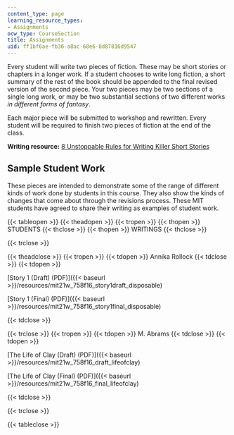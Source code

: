 ```yaml
---
content_type: page
learning_resource_types:
- Assignments
ocw_type: CourseSection
title: Assignments
uid: ff1bf6ae-fb36-a8ac-68e6-8d87816d9547
---
```


Every student will write two pieces of fiction. These may be short stories or chapters in a longer work. If a student chooses to write long fiction, a short summary of the rest of the book should be appended to the final revised version of the second piece. Your two pieces may be two sections of a single long work, or may be two substantial sections of two different works _in different forms of fantasy_.

Each major piece will be submitted to workshop and rewritten. Every student will be required to finish two pieces of fiction at the end of the class.

**Writing resource:** [8 Unstoppable Rules for Writing Killer Short Stories](http://io9.gizmodo.com/366707/8-unstoppable-rules-for-writing-killer-short-stories)

Sample Student Work
-------------------

These pieces are intended to demonstrate some of the range of different kinds of work done by students in this course. They also show the kinds of changes that come about through the revisions process. These MIT students have agreed to share their writing as examples of student work.

{{< tableopen >}}
{{< theadopen >}}
{{< tropen >}}
{{< thopen >}}
STUDENTS
{{< thclose >}}
{{< thopen >}}
WRITINGS
{{< thclose >}}

{{< trclose >}}

{{< theadclose >}}
{{< tropen >}}
{{< tdopen >}}
Annika Rollock
{{< tdclose >}}
{{< tdopen >}}


[Story 1 (Draft) (PDF)]({{< baseurl >}}/resources/mit21w_758f16_story1draft_disposable)

[Story 1 (Final) (PDF)]({{< baseurl >}}/resources/mit21w_758f16_story1final_disposable)


{{< tdclose >}}

{{< trclose >}}
{{< tropen >}}
{{< tdopen >}}
M. Abrams
{{< tdclose >}}
{{< tdopen >}}


[The Life of Clay (Draft) (PDF)]({{< baseurl >}}/resources/mit21w_758f16_draft_lifeofclay)

[The Life of Clay (Final) (PDF)]({{< baseurl >}}/resources/mit21w_758f16_final_lifeofclay)


{{< tdclose >}}

{{< trclose >}}

{{< tableclose >}}